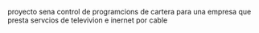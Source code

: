 proyecto sena 
control de programcions de cartera para una empresa que presta servcios de televivion e inernet por cable 

